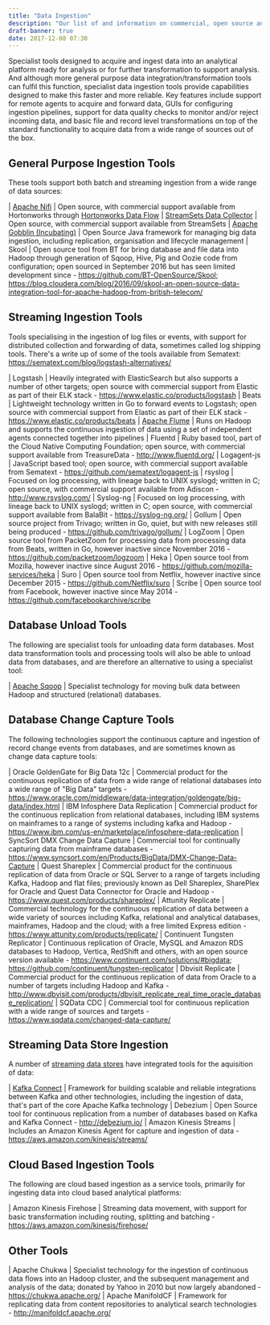 ```yaml
---
title: "Data Ingestion"
description: "Our list of and information on commercial, open source and cloud based data ingestion tools, including NiFi, StreamSets, Gobblin, Logstash, Flume, FluentD, Sqoop, GoldenGate and alternatives to these."
draft-banner: true
date: 2017-12-08 07:30
---
```

Specialist tools designed to acquire and ingest data into an analytical platform ready for analysis or for further transformation to support analysis.  And although more general purpose data integration/transformation tools can fulfil this function, specialist data ingestion tools provide capabilities designed to make this faster and more reliable.  Key features include support for remote agents to acquire and forward data, GUIs for configuring ingestion pipelines, support for data quality checks to monitor and/or reject incoming data, and basic file and record level transformations on top of the standard functionality to acquire data from a wide range of sources out of the box. 
<!--more-->

## General Purpose Ingestion Tools

These tools support both batch and streaming ingestion from a wide range of data sources:

| [Apache Nifi](/technologies/apache-nifi/) | Open source, with commercial support available from Hortonworks through [Hortonworks Data Flow](/technologies/hortonworks-data-flow/)
| [StreamSets Data Collector](/technologies/streamsets-data-collector/) | Open source, with commercial support available from StreamSets
| [Apache Gobblin (Incubating)](/technologies/apache-gobblin/) | Open Source Java framework for managing big data ingestion, including replication, organisation and lifecycle management
| Skool | Open source tool from BT for bring database and file data into Hadoop through generation of Sqoop, Hive, Pig and Oozie code from configuration; open sourced in September 2016 but has seen limited development since - <https://github.com/BT-OpenSource/Skool>; <https://blog.cloudera.com/blog/2016/09/skool-an-open-source-data-integration-tool-for-apache-hadoop-from-british-telecom/>

## Streaming Ingestion Tools

Tools specialising in the ingestion of log files or events, with support for distributed collection and forwarding of data, sometimes called log shipping tools. There's a write up of some of the tools available from Sematext: <https://sematext.com/blog/logstash-alternatives/>

| Logstash | Heavily integrated with ElasticSearch but also supports a number of other targets; open source with commercial support from Elastic as part of their ELK stack - <https://www.elastic.co/products/logstash>
| Beats | Lightweight technology written in Go to forward events to Logstash; open source with commercial support from Elastic as part of their ELK stack - <https://www.elastic.co/products/beats>
| [Apache Flume](/technologies/apache-flume/) | Runs on Hadoop and supports the continuous ingestion of data using a set of independent agents connected together into pipelines
| Fluentd | Ruby based tool, part of the Cloud Native Computing Foundation; open source, with commercial support available from TreasureData - <http://www.fluentd.org/>
| Logagent-js | JavaScript based tool; open source, with commercial support available from Sematext - <https://github.com/sematext/logagent-js>
| rsyslog | Focused on log processing, with lineage back to UNIX syslogd; written in C; open source, with commercial support available from Adiscon - <http://www.rsyslog.com/>
| Syslog-ng | Focused on log processing, with lineage back to UNIX syslogd; written in C; open source, with commercial support available from BalaBit - <https://syslog-ng.org/>
| Gollum | Open source project from Trivago; written in Go, quiet, but with new releases still being produced - <https://github.com/trivago/gollum/>
| LogZoom | Open source tool from PacketZoom for processing data from processing data from Beats, written in Go, however inactive since November 2016 - <https://github.com/packetzoom/logzoom>
| Heka | Open source tool from Mozilla, however inactive since August 2016 - <https://github.com/mozilla-services/heka>
| Suro | Open source tool from Netflix, however inactive since December 2015 - <https://github.com/Netflix/suro>
| Scribe | Open source tool from Facebook, however inactive since May 2014 - <https://github.com/facebookarchive/scribe>

## Database Unload Tools

The following are specialist tools for unloading data form databases.  Most data transformation tools and processing tools will also be able to unload data from databases, and are therefore an alternative to using a specialist tool:

| [Apache Sqoop](/technologies/apache-sqoop/) | Specialist technology for moving bulk data between Hadoop and structured (relational) databases.

## Database Change Capture Tools

The following technologies support the continuous capture and ingestion of record change events from databases, and are sometimes known as change data capture tools:

| Oracle GoldenGate for Big Data 12c | Commercial product for the continuous replication of data from a wide range of relational databases into a wide range of "Big Data" targets - <https://www.oracle.com/middleware/data-integration/goldengate/big-data/index.html>
| IBM Infosphere Data Replication | Commercial product for the continuous replication from relational databases, including IBM systems on mainframes to a range of systems including kafka and Hadoop - <https://www.ibm.com/us-en/marketplace/infosphere-data-replication>
| SyncSort DMX Change Data Capture | Commercial tool for continually capturing data from mainframe databases - <https://www.syncsort.com/en/Products/BigData/DMX-Change-Data-Capture>
| Quest Shareplex | Commercial product for the continuous replication of data from Oracle or SQL Server to a range of targets including Kafka, Hadoop and flat files; previously known as Dell Shareplex, SharePlex for Oracle and Quest Data Connector for Oracle and Hadoop - <https://www.quest.com/products/shareplex/>
| Attunity Replicate | Commercial technology for the continuous replication of data between a wide variety of sources including Kafka, relational and analytical databases, mainframes, Hadoop and the cloud; with a free limited Express edition - <https://www.attunity.com/products/replicate/>
| Continuent Tungsten Replicator | Continuous replication of Oracle, MySQL and Amazon RDS databases to Hadoop, Vertica, RedShift and others, with an open source version available - <https://www.continuent.com/solutions/#bigdata>; <https://github.com/continuent/tungsten-replicator>
| Dbvisit Replicate | Commercial product for the continuous replication of data from Oracle to a number of targets including Hadoop and Kafka - <http://www.dbvisit.com/products/dbvisit_replicate_real_time_oracle_database_replication/>
| SQData CDC | Commercial tool for continuous replication with a wide range of sources and targets - <https://www.sqdata.com/changed-data-capture/>

## Streaming Data Store Ingestion

A number of [streaming data stores](/tech-categories/streaming-data-stores/) have integrated tools for the aquisition of data:

| [Kafka Connect](/technologies/apache-kafka/kafka-connect/) | Framework for building scalable and reliable integrations between Kafka and other technologies, including the ingestion of data, that's part of the core Apache Kafka technology
| Debezium | Open Source tool for continuous replication from a number of databases based on Kafka and Kafka Connect - <http://debezium.io/>
| Amazon Kinesis Streams | Includes an Amazon Kinesis Agent for capture and ingestion of data - <https://aws.amazon.com/kinesis/streams/>

## Cloud Based Ingestion Tools

The following are cloud based ingestion as a service tools, primarily for ingesting data into cloud based analytical platforms:

| Amazon Kinesis Firehose | Streaming data movement, with support for basic transformation including routing, splitting and batching - <https://aws.amazon.com/kinesis/firehose/>

## Other Tools

| Apache Chukwa | Specialist technology for the ingestion of continuous data flows into an Hadoop cluster, and the subsequent management and analysis of the data; donated by Yahoo in 2010 but now largely abandoned - <https://chukwa.apache.org/>
| Apache ManifoldCF | Framework for replicating data from content repositories to analytical search technologies - <http://manifoldcf.apache.org/>